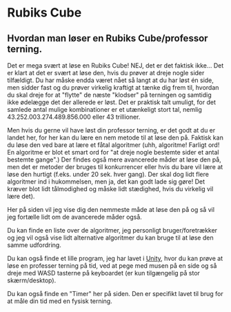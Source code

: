 # Rubiks Cube
Hvordan man løser en Rubiks Cube/professor terning.
---
Det er mega svært at løse en Rubiks Cube! NEJ, det er det faktisk ikke...
Det er klart at det er svært at løse den, hvis du prøver at dreje nogle sider tilfældigt.
Du har måske endda været nået så langt at du har løst én side, men sidder fast og du prøver virkelig
kraftigt at tænke dig frem til, hvordan du skal dreje for at "flytte" de næste "klodser" på terningen og samtidig ikke
ødelægge det der allerede er løst. Det er praktisk talt umuligt, for det samlede antal mulige kombinationer
er et utænkeligt stort tal, nemlig 43.252.003.274.489.856.000 eller 43 trillioner.

Men hvis du gerne vil have løst din professor terning, er det godt at du er landet her,
for her kan du lære en nem metode til at løse den på.
Faktisk kan du løse den ved bare at lære et fåtal algoritmer (uhh, algoritme! Farligt ord! En algoritme
er blot et smart ord for "at dreje nogle bestemte sider et antal bestemte gange".)
Der findes også mere avancerede måder at løse den på, men det er metoder der bruges til konkurrencer eller
hvis du bare vil lære at løse den hurtigt (f.eks. under 20 sek. hver gang). Der skal dog lidt flere algoritmer
ind i hukommelsen, men ja, det kan godt lade sig gøre!
Det kræver blot lidt tålmodighed og måske lidt stædighed, hvis du virkelig vil lære det).

Her på siden vil jeg vise dig den nemmeste måde at løse den på og så vil jeg fortælle lidt om de avancerede
måder også.

Du kan finde en liste over de algoritmer, jeg personligt bruger/foretrækker og jeg vil også vise lidt alternative algoritmer
du kan bruge til at løse den samme udfordring.

Du kan også finde et lille program, jeg har lavet i [Unity](https://unity.com/), hvor du kan prøve at løse en professer terning
på tid, ved at pege med musen på en side og så dreje med WASD tasterne på keyboardet (er kun tilgængelig på stor skærm/desktop).

Du kan også finde en "Timer" her på siden. Den er specifikt lavet til brug for at måle din tid med en fysisk terning.
